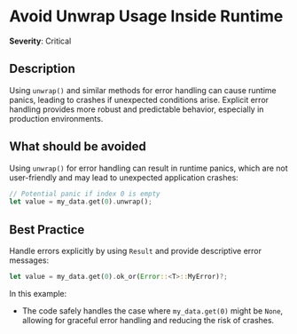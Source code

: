 # Avoid Unwrap Usage Inside Runtime

**Severity**: Critical

## Description

Using `unwrap()` and similar methods for error handling can cause runtime panics, leading to crashes if unexpected
conditions arise. Explicit error handling provides more robust and predictable behavior, especially in production
environments.

## What should be avoided

Using `unwrap()` for error handling can result in runtime panics, which are not user-friendly and may lead to unexpected
application crashes:

```rust
// Potential panic if index 0 is empty
let value = my_data.get(0).unwrap();
```

## Best Practice

Handle errors explicitly by using `Result` and provide descriptive error messages:

```rust
let value = my_data.get(0).ok_or(Error::<T>::MyError)?;
```

In this example:

- The code safely handles the case where `my_data.get(0)` might be `None`, allowing for graceful error handling and
  reducing the risk of crashes.
